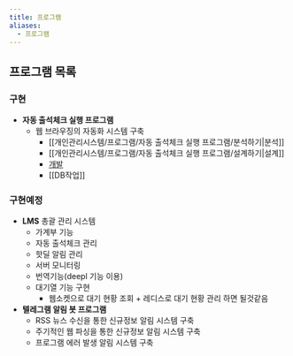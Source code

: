 ```yaml
---
title: 프로그램
aliases:
  - 프로그램
---
```

## 프로그램 목록
### 구현
- **자동 출석체크 실행 프로그램**  
	- 웹 브라우징의 자동화 시스템 구축
		- [[개인관리시스템/프로그램/자동 출석체크 실행 프로그램/분석하기|분석]]
		- [[개인관리시스템/프로그램/자동 출석체크 실행 프로그램/설계하기|설계]]
		- [개발](https://github.com/freerer2/attendance_app)
		- [[DB작업]]
	
### 구현예정
- **LMS**  총괄 관리 시스템
	- 가계부 기능
	- 자동 출석체크 관리
	- 핫딜 알림 관리
	- 서버 모니터링
	- 번역기능(deepl 기능 이용)
	- 대기열 기능 구현
		- 웹소켓으로 대기 현황 조회 + 레디스로 대기 현황 관리 하면 될것같음
- **텔레그램 알림 봇 프로그램**  
	- RSS 뉴스 수신을 통한 신규정보 알림 시스템 구축
	- 주기적인 웹 파싱을 통한 신규정보 알림 시스템 구축
	- 프로그램 에러 발생 알림 시스템 구축